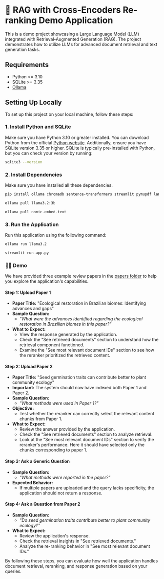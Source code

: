 # 📑 RAG with Cross-Encoders Re-ranking Demo Application

This is a demo project showcasing a Large Language Model (LLM) integrated with Retrieval-Augmented Generation (RAG). The project demonstrates how to utilize LLMs for advanced document retrieval and text generation tasks.

## Requirements

- Python >= 3.10
- SQLite >= 3.35
- [Ollama](https://ollama.dev/download)

## Setting Up Locally

To set up this project on your local machine, follow these steps:

### 1. Install Python and SQLite

Make sure you have Python 3.10 or greater installed. You can download Python from the official [Python website](https://www.python.org/). Additionally, ensure you have SQLite version 3.35 or higher. SQLite is typically pre-installed with Python, but you can check your version by running:

```bash
sqlite3 --version
```

### 2. Install Dependencies

Make sure you have installed all these dependencies.

```sh
pip install ollama chromadb sentence-transformers streamlit pymupdf langchain-community
```

```sh
ollama pull llama3.2:3b
```

```sh
ollama pull nomic-embed-text
```


### 3. Run the Application

Run this application using the following command:

```sh
ollama run llama3.2
```

```sh
streamlit run app.py
```

### 👩‍💻 Demo

We have provided three example review papers in the [papers folder](https://github.com/jd-coderepos/rag-reranker-QA/tree/main/papers) to help you explore the application's capabilities.

#### Step 1: Upload Paper 1

- **Paper Title:** "Ecological restoration in Brazilian biomes: Identifying advances and gaps"
- **Sample Question:**  
  - *"What were the advances identified regarding the ecological restoration in Brazilian biomes in this paper?"*
- **What to Expect:**  
  - View the response generated by the application.  
  - Check the "See retrieved documents" section to understand how the retrieval component functioned.  
  - Examine the "See most relevant document IDs" section to see how the reranker prioritized the retrieved content.

#### Step 2: Upload Paper 2

- **Paper Title:** "Seed germination traits can contribute better to plant community ecology"
- **Important:** The system should now have indexed both Paper 1 and Paper 2.
- **Sample Question:**  
  - *"What methods were used in Paper 1?"*
- **Objective:**  
  - Test whether the reranker can correctly select the relevant content chunks from Paper 1.
- **What to Expect:**  
  - Review the answer provided by the application.  
  - Check the "See retrieved documents" section to analyze retrieval.  
  - Look at the "See most relevant document IDs" section to verify the reranker's performance. Here it should have selected only the chunks corresponding to paper 1.

#### Step 3: Ask a Generic Question

- **Sample Question:**  
  - *"What methods were reported in the paper?"*
- **Expected Behavior:**  
  - If multiple papers are uploaded and the query lacks specificity, the application should not return a response.

#### Step 4: Ask a Question from Paper 2

- **Sample Question:**  
  - *"Do seed germination traits contribute better to plant community ecology?"*
- **What to Expect:**  
  - Review the application's response.  
  - Check the retrieval insights in "See retrieved documents."  
  - Analyze the re-ranking behavior in "See most relevant document IDs."

By following these steps, you can evaluate how well the application handles document retrieval, reranking, and response generation based on your queries.

